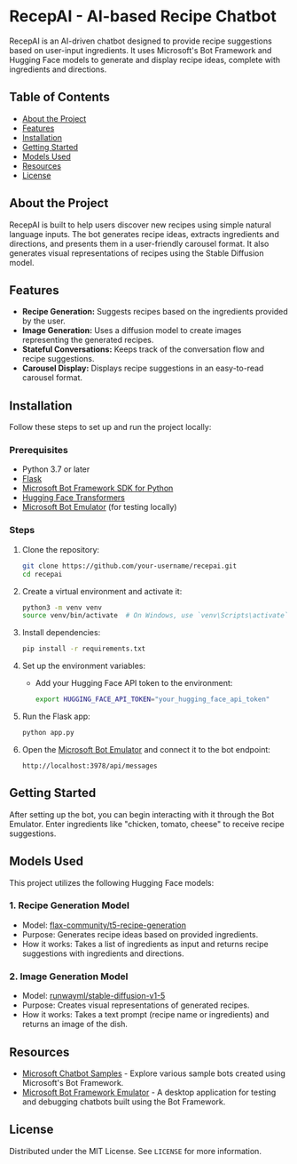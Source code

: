 # RecepAI - AI-based Recipe Chatbot

RecepAI is an AI-driven chatbot designed to provide recipe suggestions based on user-input ingredients. It uses Microsoft's Bot Framework and Hugging Face models to generate and display recipe ideas, complete with ingredients and directions.

## Table of Contents
- [About the Project](#about-the-project)
- [Features](#features)
- [Installation](#installation)
- [Getting Started](#getting-started)
- [Models Used](#models-used)
- [Resources](#resources)
- [License](#license)

## About the Project
RecepAI is built to help users discover new recipes using simple natural language inputs. The bot generates recipe ideas, extracts ingredients and directions, and presents them in a user-friendly carousel format. It also generates visual representations of recipes using the Stable Diffusion model.

## Features
- **Recipe Generation:** Suggests recipes based on the ingredients provided by the user.
- **Image Generation:** Uses a diffusion model to create images representing the generated recipes.
- **Stateful Conversations:** Keeps track of the conversation flow and recipe suggestions.
- **Carousel Display:** Displays recipe suggestions in an easy-to-read carousel format.

## Installation
Follow these steps to set up and run the project locally:

### Prerequisites
- Python 3.7 or later
- [Flask](https://flask.palletsprojects.com/)
- [Microsoft Bot Framework SDK for Python](https://github.com/microsoft/botbuilder-python)
- [Hugging Face Transformers](https://github.com/huggingface/transformers)
- [Microsoft Bot Emulator](https://github.com/microsoft/BotFramework-Emulator) (for testing locally)

### Steps
1. Clone the repository:
    ```bash
    git clone https://github.com/your-username/recepai.git
    cd recepai
    ```

2. Create a virtual environment and activate it:
    ```bash
    python3 -m venv venv
    source venv/bin/activate  # On Windows, use `venv\Scripts\activate`
    ```

3. Install dependencies:
    ```bash
    pip install -r requirements.txt
    ```

4. Set up the environment variables:
    - Add your Hugging Face API token to the environment:
      ```bash
      export HUGGING_FACE_API_TOKEN="your_hugging_face_api_token"
      ```

5. Run the Flask app:
    ```bash
    python app.py
    ```

6. Open the [Microsoft Bot Emulator](https://github.com/microsoft/BotFramework-Emulator) and connect it to the bot endpoint:
    ```
    http://localhost:3978/api/messages
    ```

## Getting Started
After setting up the bot, you can begin interacting with it through the Bot Emulator. Enter ingredients like "chicken, tomato, cheese" to receive recipe suggestions.

## Models Used
This project utilizes the following Hugging Face models:

### 1. Recipe Generation Model
- Model: [flax-community/t5-recipe-generation](https://huggingface.co/flax-community/t5-recipe-generation)
- Purpose: Generates recipe ideas based on provided ingredients.
- How it works: Takes a list of ingredients as input and returns recipe suggestions with ingredients and directions.

### 2. Image Generation Model
- Model: [runwayml/stable-diffusion-v1-5](https://api-inference.huggingface.co/models/runwayml/stable-diffusion-v1-5)
- Purpose: Creates visual representations of generated recipes.
- How it works: Takes a text prompt (recipe name or ingredients) and returns an image of the dish.

## Resources
- [Microsoft Chatbot Samples](https://github.com/microsoft/BotBuilder-Samples) - Explore various sample bots created using Microsoft's Bot Framework.
- [Microsoft Bot Framework Emulator](https://github.com/microsoft/BotFramework-Emulator) - A desktop application for testing and debugging chatbots built using the Bot Framework.

## License
Distributed under the MIT License. See `LICENSE` for more information.
